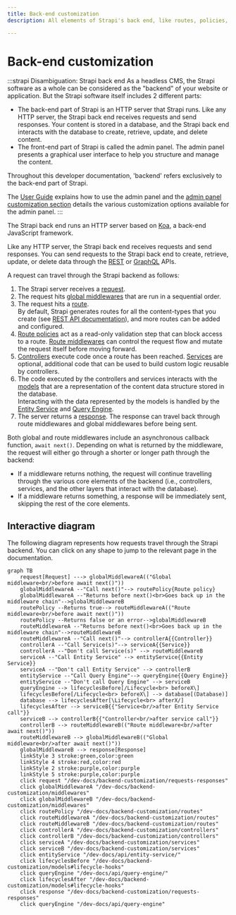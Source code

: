```yaml
---
title: Back-end customization
description: All elements of Strapi's back end, like routes, policies, middlewares, controllers, services, models, requests, responses, and webhooks, can be customized.

---
```


# Back-end customization

:::strapi Disambiguation: Strapi back end
As a headless CMS, the Strapi software as a whole can be considered as the "backend" of your website or application.
But the Strapi software itself includes 2 different parts:

- The back-end part of Strapi is an HTTP server that Strapi runs. Like any HTTP server, the Strapi back end receives requests and send responses. Your content is stored in a database, and the Strapi back end interacts with the database to create, retrieve, update, and delete content.
- The front-end part of Strapi is called the admin panel. The admin panel presents a graphical user interface to help you structure and manage the content.

Throughout this developer documentation, 'backend' refers exclusively to the back-end part of Strapi.

The [User Guide](/user-docs/intro) explains how to use the admin panel and the [admin panel customization section](/dev-docs/admin-panel-customization) details the various customization options available for the admin panel.
:::

The Strapi back end runs an HTTP server based on [Koa](https://koajs.com/), a back-end JavaScript framework.

Like any HTTP server, the Strapi back end receives requests and send responses. You can send requests to the Strapi back end to create, retrieve, update, or delete data through the [REST](/dev-docs/api/rest) or [GraphQL](/dev-docs/api/graphql) APIs.

A request can travel through the Strapi backend as follows:

1. The Strapi server receives a [request](/dev-docs/backend-customization/requests-responses#requests).
2. The request hits [global middlewares](/dev-docs/backend-customization/middlewares) that are run in a sequential order.
3. The request hits a [route](/dev-docs/backend-customization/routes).<br/>By default, Strapi generates routes for all the content-types that you create (see [REST API documentation](/dev-docs/api/rest)), and more routes can be added and configured.
4. [Route policies](/dev-docs/backend-customization/policies) act as a read-only validation step that can block access to a route. [Route middlewares](/dev-docs/backend-customization/routes#middlewares) can control the request flow and mutate the request itself before moving forward.
5. [Controllers](/dev-docs/backend-customization/controllers) execute code once a route has been reached. [Services](/dev-docs/backend-customization/services) are optional, additional code that can be used to build custom logic reusable by controllers.
6. The code executed by the controllers and services interacts with the [models](/dev-docs/backend-customization/models) that are a representation of the content data structure stored in the database.<br />Interacting with the data represented by the models is handled by the [Entity Service](/dev-docs/api/entity-service) and [Query Engine](/dev-docs/api/query-engine).
7. The server returns a [response](/dev-docs/backend-customization/requests-responses#response). The response can travel back through route middlewares and global middlewares before being sent.

Both global and route middlewares include an asynchronous callback function, `await next()`. Depending on what is returned by the middleware, the request will either go through a shorter or longer path through the backend:

* If a middleware returns nothing, the request will continue travelling through the various core elements of the backend (i.e., controllers, services, and the other layers that interact with the database).
* If a middleware returns something, a response will be immediately sent, skipping the rest of the core elements.

## Interactive diagram

The following diagram represents how requests travel through the Strapi backend. You can click on any shape to jump to the relevant page in the documentation.

```mermaid
graph TB
    request[Request] ---> globalMiddlewareA(("Global middleware<br/>before await next()"))
    globalMiddlewareA --"Call next()"--> routePolicy{Route policy}
    globalMiddlewareA --"Returns before next()<br>Goes back up in the middleware chain"-->globalMiddlewareB
    routePolicy --Returns true--> routeMiddlewareA(("Route middleware<br/>before await next()"))
    routePolicy --Returns false or an error-->globalMiddlewareB
    routeMiddlewareA --"Returns before next()<br>Goes back up in the middleware chain"-->routeMiddlewareB
    routeMiddlewareA --"Call next()"--> controllerA{{Controller}}
    controllerA --"Call Service(s)"--> serviceA{{Service}}
    controllerA --"Don't call Service(s)" --> routeMiddlewareB
    serviceA --"Call Entity Service" --> entityService{{Entity Service}}
    serviceA --"Don't call Entity Service" --> controllerB
    entityService --"Call Query Engine"--> queryEngine{{Query Engine}}
    entityService --"Don't call Query Engine" --> serviceB
    queryEngine --> lifecyclesBefore[/Lifecycle<br> beforeX\] 
    lifecyclesBefore[/Lifecycle<br> beforeX\] --> database[(Database)]
    database --> lifecyclesAfter[\Lifecycle<br> afterX/]
    lifecyclesAfter --> serviceB{{"Service<br/>after Entity Service call"}}
    serviceB --> controllerB{{"Controller<br/>after service call"}}
    controllerB --> routeMiddlewareB(("Route middleware<br/>after await next()"))
    routeMiddlewareB --> globalMiddlewareB(("Global middleware<br/>after await next()"))
    globalMiddlewareB --> response[Response]
    linkStyle 3 stroke:green,color:green
    linkStyle 4 stroke:red,color:red
    linkStyle 2 stroke:purple,color:purple
    linkStyle 5 stroke:purple,color:purple
    click request "/dev-docs/backend-customization/requests-responses"
    click globalMiddlewareA "/dev-docs/backend-customization/middlewares"
    click globalMiddlewareB "/dev-docs/backend-customization/middlewares"
    click routePolicy "/dev-docs/backend-customization/routes"
    click routeMiddlewareA "/dev-docs/backend-customization/routes"
    click routeMiddlewareB "/dev-docs/backend-customization/routes"
    click controllerA "/dev-docs/backend-customization/controllers"
    click controllerB "/dev-docs/backend-customization/controllers"
    click serviceA "/dev-docs/backend-customization/services"
    click serviceB "/dev-docs/backend-customization/services"
    click entityService "/dev-docs/api/entity-service/"
    click lifecyclesBefore "/dev-docs/backend-customization/models#lifecycle-hooks"
    click queryEngine "/dev-docs/api/query-engine/"
    click lifecyclesAfter "/dev-docs/backend-customization/models#lifecycle-hooks"
    click response "/dev-docs/backend-customization/requests-responses"
    click queryEngine "/dev-docs/api/query-engine"
```
